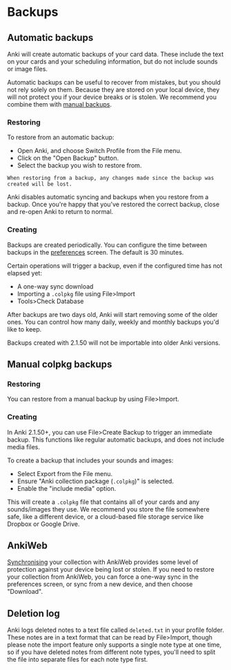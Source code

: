 # Backups

<!-- toc -->

## Automatic backups

Anki will create automatic backups of your card data. These include the text
on your cards and your scheduling information, but do not include sounds or
image files.

Automatic backups can be useful to recover from mistakes, but you should not
rely solely on them. Because they are stored on your local device, they will not
protect you if your device breaks or is stolen. We recommend you combine them with
[manual backups](#manual-colpkg-backups).

### Restoring

To restore from an automatic backup:

- Open Anki, and choose Switch Profile from the File menu.
- Click on the "Open Backup" button.
- Select the backup you wish to restore from.

```admonish warning
When restoring from a backup, any changes made since the backup was created will be lost.
```

Anki disables automatic syncing and backups when you restore from a backup. Once you're
happy that you've restored the correct backup, close and re-open Anki to return to normal.

### Creating

Backups are created periodically. You can configure the time between backups
in the [preferences](preferences.md) screen. The default is 30 minutes.

Certain operations will trigger a backup, even if the configured time has not
elapsed yet:

- A one-way sync download
- Importing a `.colpkg` file using File>Import
- Tools>Check Database

After backups are two days old, Anki will start removing some of the older ones.
You can control how many daily, weekly and monthly backups you'd like to keep.

Backups created with 2.1.50 will not be importable into older Anki versions.

## Manual colpkg backups

### Restoring

You can restore from a manual backup by using File>Import.

### Creating

In Anki 2.1.50+, you can use File>Create Backup to trigger an immediate backup. This
functions like regular automatic backups, and does not include media files.

To create a backup that includes your sounds and images:

- Select Export from the File menu.
- Ensure "Anki collection package (`.colpkg`)" is selected.
- Enable the "include media" option.

This will create a `.colpkg` file that contains all of your cards and any sounds/images they
use. We recommend you store the file somewhere safe, like a different device, or a cloud-based
file storage service like Dropbox or Google Drive.

## AnkiWeb

[Synchronising](./syncing.md) your collection with AnkiWeb provides some level of protection
against your device being lost or stolen. If you need to restore your collection from AnkiWeb,
you can force a one-way sync in the preferences screen, or sync from a new device, and then choose
"Download".

## Deletion log

Anki logs deleted notes to a text file called `deleted.txt` in your
profile folder. These notes are in a text format that can be read by
File&gt;Import, though please note the import feature only supports a
single note type at one time, so if you have deleted notes from
different note types, you'll need to split the file into separate files
for each note type first.
